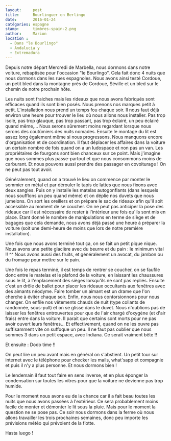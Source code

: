 ```yaml
---
layout:     post
title:      Bourlinguer en Berlingo
date:       2016-01-24
catégories: espagne
stamp:      timbres-spain-2.png
author:     Marion
location :
  - Dans "le Bourlingo"
  - Andalucia y
  - Extremadura
---
```


Depuis notre départ Mercredi de Marbella, nous dormons dans notre voiture, rebaptisée pour l'occasion "le Bourlingo". Cela fait donc 4 nuits que nous dormons dans les rues espagnoles. Nous avons ainsi testé Cordoue, un petit bled dans la montagne près de Cordoue, Séville et un bled sur le chemin de notre prochain hôte.

<!--more-->

Les nuits sont fraiches mais les rideaux que nous avons fabriqués sont efficaces quand ils sont bien posés. Nous prenons nos marques petit à petit.
L'installation nous prend un temps fou chaque soir. Il nous faut déjà environ une heure pour trouver le lieu où nous allons nous installer. Pas trop isolé, pas trop glauque, pas trop passant, pas trop éclairé, un peu éclairé quand même,... Nous serons sûrement moins regardant lorsque nous serons des coutûmiers des nuits nomades.  Ensuite le montage du lit est assez long également même si nous progressons. Nous manquons encore d'organisation et de coordination. Il faut déplacer les affaires dans la voiture un certain nombre de fois quand on a un ludospace et non pas un van. Les propriétaires de fourgons sont bien chanceux sur ce point. Mais j'imagine que nous sommes plus passe-partout et que nous consommons moins de carburant. Et nous pouvons aussi prendre des passager en covoiturage ! On ne peut pas tout avoir.

Généralement, quand on a trouvé le lieu on commence par monter le sommier en métal et par dérouler le tapis de lattes que nous fixons avec deux sangles. Puis on y installe les matelas autogonflants (dans lesquels nous soufflons un peu quand même) et on déplie nos duvets que nous jumelons. On sort les oreillers et on prépare le sac de rideaux afin qu'il soit accessible au moment de se coucher. On ne peut pas anticiper la pose des rideaux car il est nécessaire de rester à l'intérieur une fois qu'ils sont mis en place. Etant donné le nombre de manipulations en terme de siège et de bagages que cela demande, nous avons déjà passé une heure à préparer la voiture (soit une demi-heure de moins que lors de notre première installation).

Une fois que nous avons terminé tout ça, on se fait un petit pique nique. Nous avons une petite glacière avec du beurre et du pain : le minimum vital !! ^^ Nous avons aussi des fruits, et généralement un avocat, du jambon ou du fromage pour mettre sur le pain.

Une fois le repas terminé, il est temps de rentrer se coucher, on se faufile donc entre le matelas et le plafond de la voiture, en laissant les chaussures sous le lit, à l'enplacement des sièges lorsqu'ils ne sont pas repliés. Ensuite c'est un drôle de ballet pour placer les rideaux occultants aux fenêtres avec des aimants néodyme. Faire tomber un aimant est un drame que l'on cherche à éviter chaque soir. Enfin, nous nous contorsionnons pour nous changer. On enfile nos vêtements chauds de nuit (type collants de randonnée, sous-pull) et on se glisse dans le duvet. Nous n'oublions pas de laisser les fenêtres entrouvertes pour que de l'air chargé d'oxygène (et d'air frais) entre dans la voiture. Il parait que certains sont morts pour ne pas avoir ouvert leurs fenêtres... Et effectivement, quand on ne les ouvre pas suffisamment vite on suffoque un peu. Il ne faut pas oublier que nous sommes 3 dans un petit espace, avec Indiana. Ce serait vraiment bête !!

Et ensuite : Dodo time !!

On peut lire un peu avant mais en général on s'abstient. Un petit tour sur internet avec le téléphone pour checker les mails, what'sapp et compagnie et puis il n'y a plus personne. Et nous dormons bien !

Le lendemain il faut tout faire en sens inverse, et en plus éponger la condensation sur toutes les vitres pour que la voiture ne devienne pas trop humide.

Pour le moment nous avons eu de la chance car il a fait beau toutes les nuits que nous avons passées à l'extérieur. Ce sera probablement moins facile de monter et démonter le lit sous la pluie. Mais pour le moment la question ne se pose pas. Ce soir nous dormons dans la ferme où nous allons travailler les trois prochaines semaines, donc peu importe les prévisions météo qui prévoient de la flotte.

Hasta luego !
